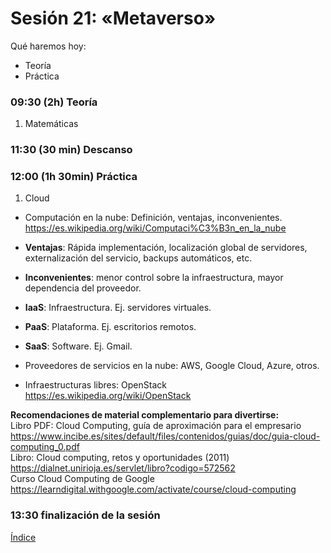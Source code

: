 # Sesión 21: «Metaverso»

Qué haremos hoy:
- Teoría
- Práctica

### 09:30 (2h) Teoría 

1. Matemáticas  

### 11:30 (30 min) Descanso

### 12:00 (1h 30min) Práctica

1. Cloud  
- Computación en la nube: Definición, ventajas, inconvenientes.
https://es.wikipedia.org/wiki/Computaci%C3%B3n_en_la_nube  
- **Ventajas**: Rápida implementación, localización global de servidores, externalización del servicio, backups automáticos, etc.
- **Inconvenientes**: menor control sobre la infraestructura, mayor dependencia del proveedor.

- **IaaS**: Infraestructura. Ej. servidores virtuales.
- **PaaS**: Plataforma. Ej. escritorios remotos.
- **SaaS**: Software. Ej. Gmail.

- Proveedores de servicios en la nube: AWS, Google Cloud, Azure, otros.
- Infraestructuras libres: OpenStack
https://es.wikipedia.org/wiki/OpenStack  

**Recomendaciones de material complementario para divertirse:**  
Libro PDF: Cloud Computing, guía de aproximación para el empresario  
https://www.incibe.es/sites/default/files/contenidos/guias/doc/guia-cloud-computing_0.pdf  
Libro: Cloud computing, retos y oportunidades (2011)
https://dialnet.unirioja.es/servlet/libro?codigo=572562  
Curso Cloud Computing de Google  
https://learndigital.withgoogle.com/activate/course/cloud-computing  

### 13:30 finalización de la sesión

[Índice](../README.md)